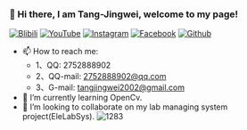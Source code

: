 ### 👋 Hi there, I am Tang-Jingwei, welcome to my page! 
[![Blibili](https://img.shields.io/badge/-Bilibili-ff69b4)](https://space.bilibili.com/649879623?spm_id_from=333.1007.0.0)
[![YouTube](https://img.shields.io/badge/-YouTube-FF0000)](https://www.youtube.com/channel/UCxgnIUNsaw5DqlOR7zAz-UQ)
[![Instagram](https://img.shields.io/badge/%20-Bilibili%20-ff69b4)](https://space.bilibili.com/649879623?spm_id_from=333.1007.0.0)
[![Facebook](https://img.shields.io/badge/%20-Bilibili%20-ff69b4)](https://space.bilibili.com/649879623?spm_id_from=333.1007.0.0)
[![Github](https://img.shields.io/badge/%20-Bilibili%20-ff69b4)](https://space.bilibili.com/649879623?spm_id_from=333.1007.0.0)

- 📫 How to reach me: 
   - 1、QQ: 2752888902
   - 2、QQ-mail: 2752888902@qq.com
   - 3、G-mail: tangjingwei2002@gmail.com
- 🌱 I’m currently learning OpenCv.
- 👯 I’m looking to collaborate on my lab managing system project(EleLabSys).
![1283](https://user-images.githubusercontent.com/51443742/185287150-14d4f118-9576-4b27-8391-e6e6e707ee51.png) <!-- 签名 -->

<!--
**Tang-JIngWei/Tang-JingWei** is a ✨ _special_ ✨ repository because its `README.md` (this file) appears on your GitHub profile.

Here are some ideas to get you started:

- 🔭 I’m currently working on ...
- 🌱 I’m currently learning ...
- 👯 I’m looking to collaborate on ...
- 🤔 I’m looking for help with ...
- 💬 Ask me about ...
- 📫 How to reach me: ...
- 😄 Pronouns: ...
- ⚡ Fun fact: ...
-->
